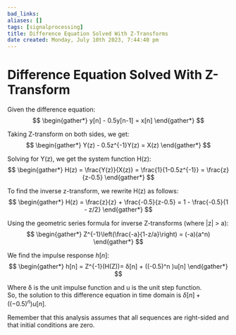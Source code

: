 ```yaml
---
bad_links: 
aliases: []
tags: [signalprocessing]
title: Difference Equation Solved With Z-Transforms
date created: Monday, July 10th 2023, 7:44:40 pm
---
```

# Difference Equation Solved With Z-Transform

Given the difference equation:
$$
\begin{gather*}
y[n] - 0.5y[n-1] = x[n]
\end{gather*}
$$

Taking Z-transform on both sides, we get:
$$
\begin{gather*}
Y(z) - 0.5z^{-1}Y(z) = X(z)
\end{gather*}
$$

Solving for Y(z), we get the system function H(z):
$$
\begin{gather*}
H(z) = \frac{Y(z)}{X(z)} = \frac{1}{1-0.5z^{-1}} = \frac{z}{z-0.5}
\end{gather*}
$$

To find the inverse z-transform, we rewrite H(z) as follows:
$$
\begin{gather*}
H(z) = \frac{z}{z} + \frac{-0.5}{z-0.5} = 1 - \frac{-0.5}{1 - z/2}
\end{gather*}
$$

Using the geometric series formula for inverse Z-transforms (where |z| > a):
$$
\begin{gather*}
Z^{-1}\left(\frac{-a}{1-z/a}\right) = (-a)(a^n)
\end{gather*}
$$

We find the impulse response $h[n]$:
$$
\begin{gather*}
h[n] = Z^{-1}(H(Z))= δ[n] + ((-0.5)^n )u[n]
\end{gather*}
$$

Where δ is the unit impulse function and u is the unit step function.  
So, the solution to this difference equation in time domain is $δ[n] + ((-0.5)^n )u[n]$.

Remember that this analysis assumes that all sequences are right-sided and that initial conditions are zero.
